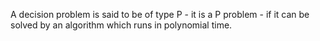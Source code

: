 A decision problem is said to be of type P - it is a P problem - if it
can be solved by an algorithm which runs in polynomial time.
